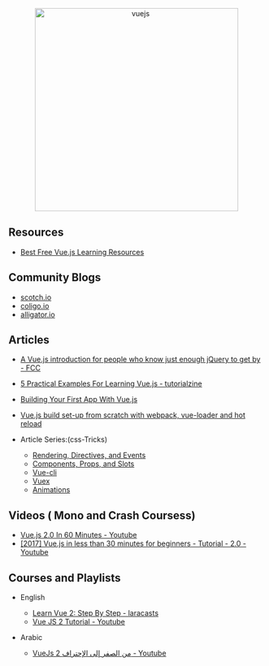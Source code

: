 <p align="center">
  <img width="400" src="https://upload.wikimedia.org/wikipedia/commons/5/53/Vue.js_Logo.svg"  alt="vuejs">
</p>

## Resources

  * [Best Free Vue.js Learning Resources](http://whatpixel.com/vuejs-learning-resources/)

## Community Blogs

  * [scotch.io](https://scotch.io/tutorials?q=&hits_per_page=12&page=0&dFR%5Btags%5D%5B0%5D=vue.js&is_v=1)
  * [coligo.io](https://coligo.io/)
  * [alligator.io](https://alligator.io/vuejs/)

## Articles 

  * [A Vue.js introduction for people who know just enough jQuery to get by - FCC](https://medium.freecodecamp.com/vue-js-introduction-for-people-who-know-just-enough-jquery-to-get-by-eab5aa193d77)
  * [5 Practical Examples For Learning Vue.js - tutorialzine](https://tutorialzine.com/2016/03/5-practical-examples-for-learning-vue-js)
  * [Building Your First App With Vue.js](https://tutorialzine.com/2016/08/building-your-first-app-with-vue-js)
  * [Vue.js build set-up from scratch with webpack, vue-loader and hot reload](https://skyronic.com/blog/vue-project-scratch)

  * Article Series:(css-Tricks)
    * [Rendering, Directives, and Events](https://css-tricks.com/intro-to-vue-1-rendering-directives-events/)
    * [Components, Props, and Slots](https://css-tricks.com/intro-to-vue-2-components-props-slots/)
    * [Vue-cli](https://css-tricks.com/intro-to-vue-3-vue-cli-lifecycle-hooks/)
    * [Vuex](https://css-tricks.com/intro-to-vue-4-vuex/)
    * [Animations](https://css-tricks.com/intro-to-vue-5-animations/)


## Videos ( Mono and Crash Coursess)

  * [Vue.js 2.0 In 60 Minutes  - Youtube](https://www.youtube.com/watch?v=z6hQqgvGI4Y&t=464s)
  * [[2017] Vue.js in less than 30 minutes for beginners - Tutorial - 2.0  - Youtube](https://www.youtube.com/watch?v=VPUdtEf3oXI&t=29s)

## Courses and Playlists

- English
  * [Learn Vue 2: Step By Step - laracasts](https://laracasts.com/series/learn-vue-2-step-by-step)
  * [Vue JS 2 Tutorial - Youtube](https://www.youtube.com/playlist?list=PL4cUxeGkcC9gQcYgjhBoeQH7wiAyZNrYa)

- Arabic
  * [VueJs 2 من الصفر إلى الإحتراف  - Youtube](https://www.youtube.com/playlist?list=PL1FWK-sgJ9eljz7Tm5SSUcCt5sxmwoFlC)
